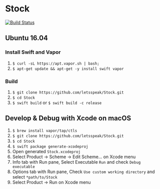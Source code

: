 # Stock
[![Build Status](https://travis-ci.org/letsspeak/Stock.svg?branch=master)](https://travis-ci.org/letsspeak/Stock)

## Ubuntu 16.04

### Install Swift and Vapor

1. `$ curl -sL https://apt.vapor.sh | bash;`
1. `$ apt-get update && apt-get -y install swift vapor`

### Build

1. `$ git clone https://github.com/letsspeak/Stock.git`
1. `$ cd Stock`
1. `$ swift build` or `$ swift build -c release`

## Develop & Debug with Xcode on macOS

1. `$ brew install vapor/tap/ctls`
1. `$ git clone https://github.com/letsspeak/Stock.git`
1. `$ cd Stock`
1. `$ swift package generate-xcodeproj`
1. Open generated `Stock.xcodeproj`
1. Select Product -> Scheme -> Edit Scheme... on Xcode menu
1. Info tab with Run pane, Select Executable `Run` and check `Debug executable`
1. Options tab with Run pane, Check `Use custom working directory` and select `*path/to/Stock`
1. Select Product -> Run on Xcode menu

